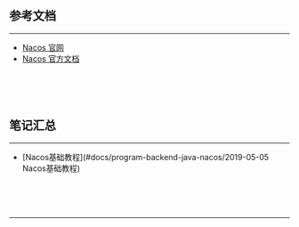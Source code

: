 ## 参考文档

---

* [Nacos 官网](https://nacos.io/zh-cn/)
* [Nacos 官方文档](https://nacos.io/zh-cn/docs/what-is-nacos.html)



<br/><br/><br/>



## 笔记汇总

---

* [Nacos基础教程](#docs/program-backend-java-nacos/2019-05-05 Nacos基础教程)



<br/><br/><br/>

---

